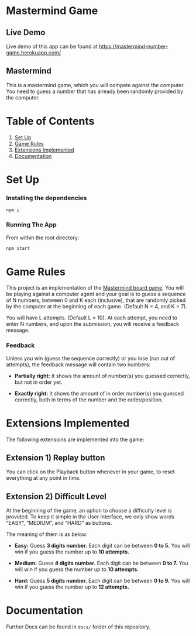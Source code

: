 # Mastermind Game

## Live Demo
Live demo of this app can be found at https://mastermind-number-game.herokuapp.com/

## Mastermind
This is a mastermind game, which you will compete against the computer.
You need to guess a number that has already been randomly provided by the computer. 

# Table of Contents

1. [Set Up](#set-up)
1. [Game Rules](#game-rules)
1. [Extensions Implemented](#extensions-implemented)
1. [Documentation](#documentation)


# Set Up


### Installing the dependencies

```
npm i
```

### Running The App

From within the root directory:

```sh
npm start
```

# Game Rules

This project is an implementation of the [Mastermind board game](https://en.wikipedia.org/wiki/Mastermind_(board_game)).  You will be playing against a computer agent and your goal is to guess a sequence of N numbers, between 0 and K each (inclusive), that are randomly picked by the computer at the beginning of each game. (Default N = 4, and K = 7).

You will have L attempts. (Default L = 10).  At each attempt, you need to enter N numbers, and upon the submission, you will receive a feedback message.

### Feedback
Unless you win (guess the sequence correctly) or you lose (run out of attempts), the feedback message will contain two numbers:

* **Partially right:** It shows the amount of number(s) you guessed correctly, but not in order yet.

* **Exactly right:** It shows the amount of in order number(s) you guessed correctly, both in terms of the number and the order/position.

# Extensions Implemented
The following extensions are implemented into the game:

## Extension 1) Replay button
You can click on the Playback button whenever in your game, to reset everything at any point in time.

## Extension 2) Difficult Level
At the beginning of the game, an option to choose a difficulty level is provided.  To keep it simple in the User Interface, we only show words “EASY”, “MEDIUM”, and “HARD” as buttons.

The meaning of them is as below:

* **Easy:** Guess **3 digits number.** Each digit can be between **0 to 5.** You will win if you guess the number up to **10 attempts.**


* **Medium:**  Guess **4 digits number.** Each digit can be between **0 to 7.** You will win if you guess the number up to **10 attempts.**


* **Hard:** Guess **5 digits number.** Each digit can be between **0 to 9.** You will win if you guess the number up to **12 attempts.**

# Documentation
Further Docs can be found in `docs/` folder of this repository.